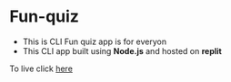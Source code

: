 # Fun-quiz
- This is CLI Fun quiz app is for everyon
- This CLI app built using **Node.js** and hosted on **replit**

To live click [here](https://replit.com/@FahdSN/funQuiz?embed=1&output=1)
